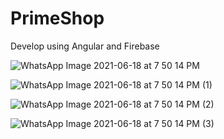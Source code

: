 # PrimeShop

Develop using Angular and Firebase

![WhatsApp Image 2021-06-18 at 7 50 14 PM](https://user-images.githubusercontent.com/75776014/122575688-a0577c00-d06e-11eb-86ea-87780b41b213.jpeg)

![WhatsApp Image 2021-06-18 at 7 50 14 PM (1)](https://user-images.githubusercontent.com/75776014/122575707-a3eb0300-d06e-11eb-81fe-a1b1237ca475.jpeg)

![WhatsApp Image 2021-06-18 at 7 50 14 PM (2)](https://user-images.githubusercontent.com/75776014/122575731-a9484d80-d06e-11eb-8ae4-6ea29b47ff12.jpeg)

![WhatsApp Image 2021-06-18 at 7 50 14 PM (3)](https://user-images.githubusercontent.com/75776014/122575751-ac433e00-d06e-11eb-86d5-9f977a8d42b6.jpeg)

